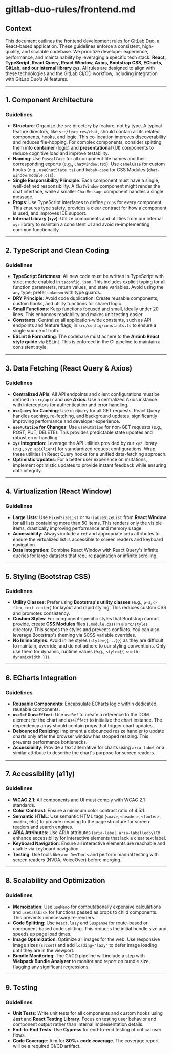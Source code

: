 # gitlab-duo-rules/frontend.md

## Context

This document outlines the frontend development rules for GitLab Duo, a React-based application. These guidelines enforce a consistent, high-quality, and scalable codebase. We prioritize developer experience, performance, and maintainability by leveraging a specific tech stack: **React, TypeScript, React Query, React Window, Axios, Bootstrap CSS, ECharts, GitLab, and our internal library `xyz`**. All rules are designed to align with these technologies and the GitLab CI/CD workflow, including integration with GitLab Duo's AI features.

---

## 1. Component Architecture

### Guidelines

* **Structure**: Organize the `src` directory by feature, not by type. A typical feature directory, like `src/features/chat`, should contain all its related components, hooks, and logic. This co-location improves discoverability and reduces file-hopping. For complex components, consider splitting them into **container** (logic) and **presentational** (UI) components to reduce cognitive load and improve testability.
* **Naming**: Use `PascalCase` for all component file names and their corresponding exports (e.g., `ChatWindow.tsx`). Use `camelCase` for custom hooks (e.g., `useChatState.ts`) and `kebab-case` for CSS Modules (`chat-window.module.css`).
* **Single Responsibility Principle**: Each component must have a single, well-defined responsibility. A `ChatWindow` component might render the chat interface, while a smaller `ChatMessage` component handles a single message.
* **Props**: Use TypeScript interfaces to define `props` for every component. This ensures type safety, provides a clear contract for how a component is used, and improves IDE support.
* **Internal Library (`xyz`)**: Utilize components and utilities from our internal `xyz` library to maintain a consistent UI and avoid re-implementing common functionality.

---

## 2. TypeScript and Clean Coding

### Guidelines

* **TypeScript Strictness**: All new code must be written in TypeScript with strict mode enabled in `tsconfig.json`. This includes explicit typing for all function parameters, return values, and state variables. Avoid using the `any` type; prefer `unknown` with type guards.
* **DRY Principle**: Avoid code duplication. Create reusable components, custom hooks, and utility functions for shared logic.
* **Small Functions**: Keep functions focused and small, ideally under 20 lines. This enhances readability and makes unit testing easier.
* **Constants**: Centralize all application-wide constants, such as API endpoints and feature flags, in `src/config/constants.ts` to ensure a single source of truth.
* **ESLint & Formatting**: The codebase must adhere to the **Airbnb React style guide** via ESLint. This is enforced in the CI pipeline to maintain a consistent style.

---

## 3. Data Fetching (React Query & Axios)

### Guidelines

* **Centralized APIs**: All API endpoints and client configurations must be defined in `src/api/` and use **Axios**. Use a centralized Axios instance with interceptors for authentication and error handling.
* **`useQuery` for Caching**: Use `useQuery` for all GET requests. React Query handles caching, re-fetching, and background updates, significantly improving performance and developer experience.
* **`useMutation` for Changes**: Use `useMutation` for non-GET requests (e.g., POST, PUT, DELETE). This provides predictable state updates and robust error handling.
* **`xyz` Integration**: Leverage the API utilities provided by our `xyz` library (e.g., `xyz.apiClient`) for standardized request configurations. Wrap these utilities in React Query hooks for a unified data-fetching approach.
* **Optimistic Updates**: For a better user experience on mutations, implement optimistic updates to provide instant feedback while ensuring data integrity.

---

## 4. Virtualization (React Window)

### Guidelines

* **Large Lists**: Use `FixedSizeList` or `VariableSizeList` from **React Window** for all lists containing more than 50 items. This renders only the visible items, drastically improving performance and memory usage.
* **Accessibility**: Always include a `ref` and appropriate `aria` attributes to ensure the virtualized list is accessible to screen readers and keyboard navigation.
* **Data Integration**: Combine React Window with React Query's infinite queries for large datasets that require pagination or infinite scrolling.

---

## 5. Styling (Bootstrap CSS)

### Guidelines

* **Utility Classes**: Prefer using **Bootstrap's utility classes** (e.g., `p-3`, `d-flex`, `text-center`) for layout and rapid styling. This reduces custom CSS and promotes consistency.
* **Custom Styles**: For component-specific styles that Bootstrap cannot provide, create **CSS Modules** files (`.module.css`) in a `src/styles` directory. This scopes the styles and prevents conflicts. You can also leverage Bootstrap's theming via SCSS variable overrides.
* **No Inline Styles**: Avoid inline styles (`style={{...}}`) as they are difficult to maintain, override, and do not adhere to our styling conventions. Only use them for dynamic, runtime values (e.g., `style={{ width: dynamicWidth }}`).

---

## 6. ECharts Integration

### Guidelines

* **Reusable Components**: Encapsulate ECharts logic within dedicated, reusable components.
* **`useRef` & `useEffect`**: Use `useRef` to create a reference to the DOM element for the chart and `useEffect` to initialize the chart instance. The dependency array should contain props that trigger chart updates.
* **Debounced Resizing**: Implement a debounced resize handler to update charts only after the browser window has stopped resizing. This prevents performance bottlenecks.
* **Accessibility**: Provide a text alternative for charts using `aria-label` or a similar attribute to describe the chart's purpose for screen readers.

---

## 7. Accessibility (a11y)

### Guidelines

* **WCAG 2.1**: All components and UI must comply with WCAG 2.1 standards.
* **Color Contrast**: Ensure a minimum color contrast ratio of 4.5:1.
* **Semantic HTML**: Use semantic HTML tags (`<nav>`, `<header>`, `<footer>`, `<main>`, etc.) to provide meaning to the page structure for screen readers and search engines.
* **ARIA Attributes**: Use ARIA attributes (`aria-label`, `aria-labelledby`) to enhance accessibility for interactive elements that lack a clear text label.
* **Keyboard Navigation**: Ensure all interactive elements are reachable and usable via keyboard navigation.
* **Testing**: Use tools like `axe DevTools` and perform manual testing with screen readers (NVDA, VoiceOver) before merging.

---

## 8. Scalability and Optimization

### Guidelines

* **Memoization**: Use `useMemo` for computationally expensive calculations and `useCallback` for functions passed as props to child components. This prevents unnecessary re-renders.
* **Code Splitting**: Use `React.lazy` and `Suspense` for route-based or component-based code splitting. This reduces the initial bundle size and speeds up page load times.
* **Image Optimization**: Optimize all images for the web. Use responsive image sizes (`srcset`) and add `loading="lazy"` to defer image loading until they are in the viewport.
* **Bundle Monitoring**: The CI/CD pipeline will include a step with **Webpack Bundle Analyzer** to monitor and report on bundle size, flagging any significant regressions.

---

## 9. Testing

### Guidelines

* **Unit Tests**: Write unit tests for all components and custom hooks using **Jest** and **React Testing Library**. Focus on testing user behavior and component output rather than internal implementation details.
* **End-to-End Tests**: Use **Cypress** for end-to-end testing of critical user flows.
* **Code Coverage**: Aim for **80%+ code coverage**. The coverage report will be a required CI/CD artifact.




    